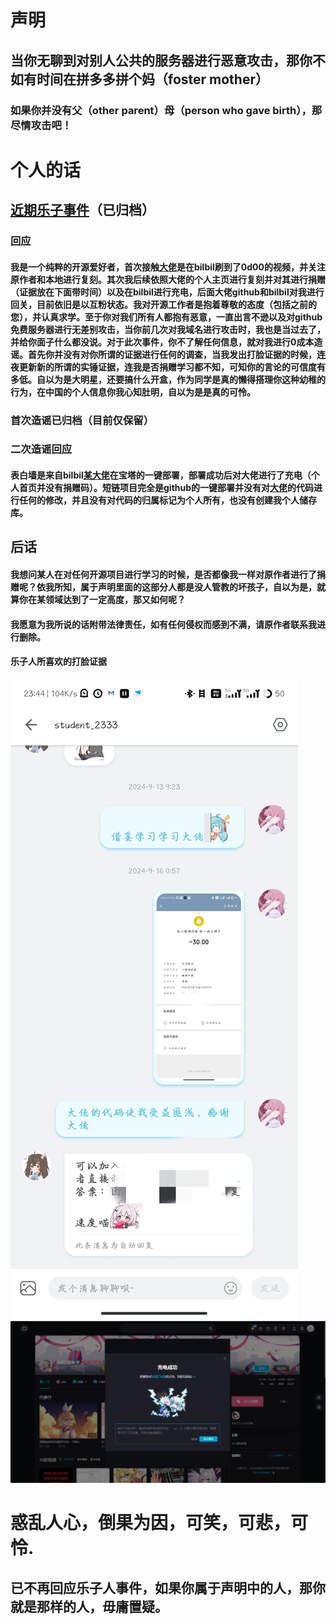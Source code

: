 # 声明

## 当你无聊到对别人公共的服务器进行恶意攻击，那你不如有时间在拼多多拼个妈（foster mother）

### 如果你并没有父（other parent）母（person who gave birth），那尽情攻击吧！

# 个人的话

## [近期乐子事件](https://github.com/L1bws/Fuck-Thief)（已归档）

### 回应

#### 我是一个纯粹的开源爱好者，首次接触[大佬](https://github.com/lgc2333)是在bilbil刷到了0d00的视频，并关注原作者和本地进行复刻。其次我后续依照大佬的个人主页进行复刻并对其进行捐赠（证据放在下面带时间）以及在bilbil进行充电，后面大佬github和bilbil对我进行回关，目前依旧是以互粉状态。我对开源工作者是抱着尊敬的态度（包括之前的您），并认真求学。至于你对我们所有人都抱有恶意，一直出言不逊以及对github免费服务器进行无差别攻击，当你前几次对我域名进行攻击时，我也是当过去了，并给你面子什么都没说。对于此次事件，你不了解任何信息，就对我进行0成本造谣。首先你并没有对你所谓的证据进行任何的调查，当我发出打脸证据的时候，连夜更新新的所谓的实锤证据，连我是否捐赠学习都不知，可知你的言论的可信度有多低。自以为是大明星，还要搞什么开盒，作为同学是真的懒得搭理你这种幼稚的行为，在中国的个人信息你我心知肚明，自以为是是真的可怜。

### 首次造谣已归档（目前仅保留）

### 二次造谣回应

#### 表白墙是来自bilbil[某大佬](https://space.bilibili.com/438613160)在宝塔的一键部署，部署成功后对大佬进行了充电（个人首页并没有捐赠码）。短链项目完全是github的一键部署并没有对[大佬](https://github.com/renbaoshuo)的代码进行任何的修改，并且没有对代码的归属标记为个人所有，也没有创建我个人储存库。

## 后话

#### 我想问某人在对任何开源项目进行学习的时候，是否都像我一样对原作者进行了捐赠呢？依我所知，属于声明里面的这部分人都是没人管教的坏孩子，自以为是，就算你在某领域达到了一定高度，那又如何呢？

#### 我愿意为我所说的话附带法律责任，如有任何侵权而感到不满，请原作者联系我进行删除。

#### 乐子人所喜欢的打脸证据

![01](https://github.com/yoshino-xiao7/tp/blob/main/img/bilbil-01.jpg?raw=true)
![01](https://github.com/yoshino-xiao7/tp/blob/main/bilbil-jz.png?raw=true)

# 惑乱人心，倒果为因，可笑，可悲，可怜.

## 已不再回应乐子人事件，如果你属于声明中的人，那你就是那样的人，毋庸置疑。
